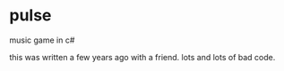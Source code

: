 pulse
=====

music game in c#


this was written a few years ago with a friend. lots and lots of bad code.
